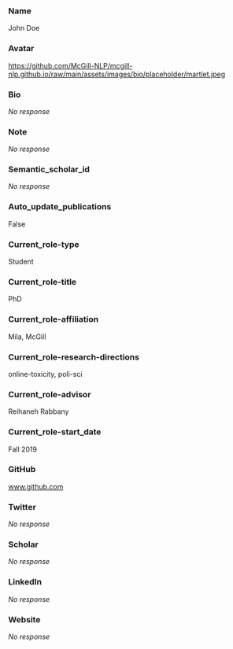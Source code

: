 ### Name

John Doe

### Avatar

https://github.com/McGill-NLP/mcgill-nlp.github.io/raw/main/assets/images/bio/placeholder/martlet.jpeg

### Bio

_No response_

### Note

_No response_

### Semantic_scholar_id

_No response_

### Auto_update_publications

False

### Current_role-type

Student

### Current_role-title

PhD

### Current_role-affiliation

Mila, McGill

### Current_role-research-directions

online-toxicity, poli-sci


### Current_role-advisor

Reihaneh Rabbany

### Current_role-start_date

Fall 2019

### GitHub

www.github.com

### Twitter

_No response_

### Scholar

_No response_

### LinkedIn

_No response_

### Website

_No response_